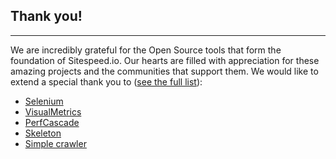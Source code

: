 ## Thank you!
* * *

We are incredibly grateful for the Open Source tools that form the foundation of Sitespeed.io. Our hearts are filled with appreciation for these amazing projects and the communities that support them. We would like to extend a special thank you to ([see the full list]({{site.baseurl}}/documentation/sitespeed.io/developers/#built-upon-open-source)):

 * [Selenium](http://www.selenium.dev/)
 * [VisualMetrics](https://github.com/WPO-Foundation/visualmetrics)
 * [PerfCascade](https://github.com/micmro/PerfCascade)
 * [Skeleton](http://getskeleton.com)
 * [Simple crawler](https://github.com/cgiffard/node-simplecrawler)
